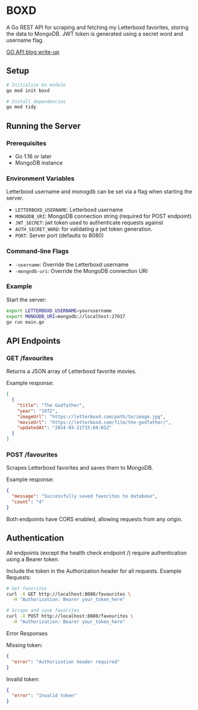 # BOXD

A Go REST API for scraping and fetching my Letterboxd favorites, storing the data to MongoDB. JWT token is generated using a secret word and username flag.

[GO API blog write-up](https://michaelsavage.ie/blog/rest-api-with-go)

## Setup

```bash
# Initialize Go module
go mod init boxd

# Install dependencies
go mod tidy
```

## Running the Server

### Prerequisites

- Go 1.16 or later
- MongoDB instance

### Environment Variables

Letterboxd username and monogdb can be set via a flag when starting the server.

- `LETTERBOXD_USERNAME`: Letterboxd username
- `MONGODB_URI`: MongoDB connection string (required for POST endpoint)
- `JWT_SECRET`: jwt token used to authenticate requests against
- `AUTH_SECRET_WORD`: for validating a jwt token generation.
- `PORT`: Server port (defaults to 8080)

### Command-line Flags

- `-username`: Override the Letterboxd username
- `-mongodb-uri`: Override the MongoDB connection URI

### Example

Start the server:

```bash
export LETTERBOXD_USERNAME=yourusername
export MONGODB_URI=mongodb://localhost:27017
go run main.go
```

## API Endpoints

### GET /favourites

Returns a JSON array of Letterboxd favorite movies.

Example response:

```json
[
  {
    "title": "The Godfather",
    "year": "1972",
    "imageUrl": "https://letterboxd.com/path/to/image.jpg",
    "movieUrl": "https://letterboxd.com/film/the-godfather/",
    "updatedAt": "2024-03-21T15:04:05Z"
  }
]
```

### POST /favourites

Scrapes Letterboxd favorites and saves them to MongoDB.

Example response:

```json
{
  "message": "Successfully saved favorites to database",
  "count": "4"
}
```

Both endpoints have CORS enabled, allowing requests from any origin.

## Authentication

All endpoints (except the health check endpoint /) require authentication using a Bearer token.

Include the token in the Authorization header for all requests. Example Requests:

```bash
# Get favorites
curl -X GET http://localhost:8080/favourites \
  -H "Authorization: Bearer your_token_here"

# Scrape and save favorites
curl -X POST http://localhost:8080/favourites \
  -H "Authorization: Bearer your_token_here"
```

Error Responses

Missing token:

```json
{
  "error": "Authorization header required"
}
```

Invalid token:

```json
{
  "error": "Invalid token"
}
```
